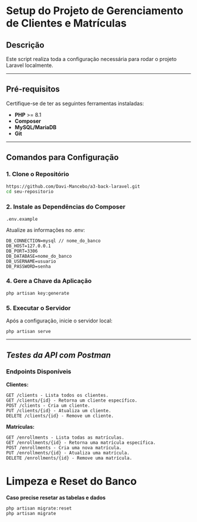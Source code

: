 # **Setup do Projeto de Gerenciamento de Clientes e Matrículas**

## **Descrição**
Este script realiza toda a configuração necessária para rodar o projeto Laravel localmente.

---

## **Pré-requisitos**
Certifique-se de ter as seguintes ferramentas instaladas:

- **PHP** >= 8.1
- **Composer**
- **MySQL/MariaDB**
- **Git**

---

## **Comandos para Configuração**

### **1. Clone o Repositório**
```bash
https://github.com/Davi-Mancebo/a3-back-laravel.git
cd seu-repositorio
```
### **2. Instale as Dependências do Composer**
```
.env.example
```
Atualize as informações no .env:
```
DB_CONNECTION=mysql // nome_do_banco
DB_HOST=127.0.0.1
DB_PORT=3306
DB_DATABASE=nome_do_banco
DB_USERNAME=usuario
DB_PASSWORD=senha
```

### **4. Gere a Chave da Aplicação**
```
php artisan key:generate
```

### **5. Executar o Servidor**
Após a configuração, inicie o servidor local:
```
php artisan serve
```
---
## ***Testes da API com Postman***
### __Endpoints Disponíveis__
**Clientes:**
```
GET /clients - Lista todos os clientes.
GET /clients/{id} - Retorna um cliente específico.
POST /clients - Cria um cliente.
PUT /clients/{id} - Atualiza um cliente.
DELETE /clients/{id} - Remove um cliente.
```
**Matrículas:**

```
GET /enrollments - Lista todas as matrículas.
GET /enrollments/{id} - Retorna uma matrícula específica.
POST /enrollments - Cria uma nova matrícula.
PUT /enrollments/{id} - Atualiza uma matrícula.
DELETE /enrollments/{id} - Remove uma matrícula.
```

# Limpeza e Reset do Banco
**Caso precise resetar as tabelas e dados**

```
php artisan migrate:reset
php artisan migrate
```

